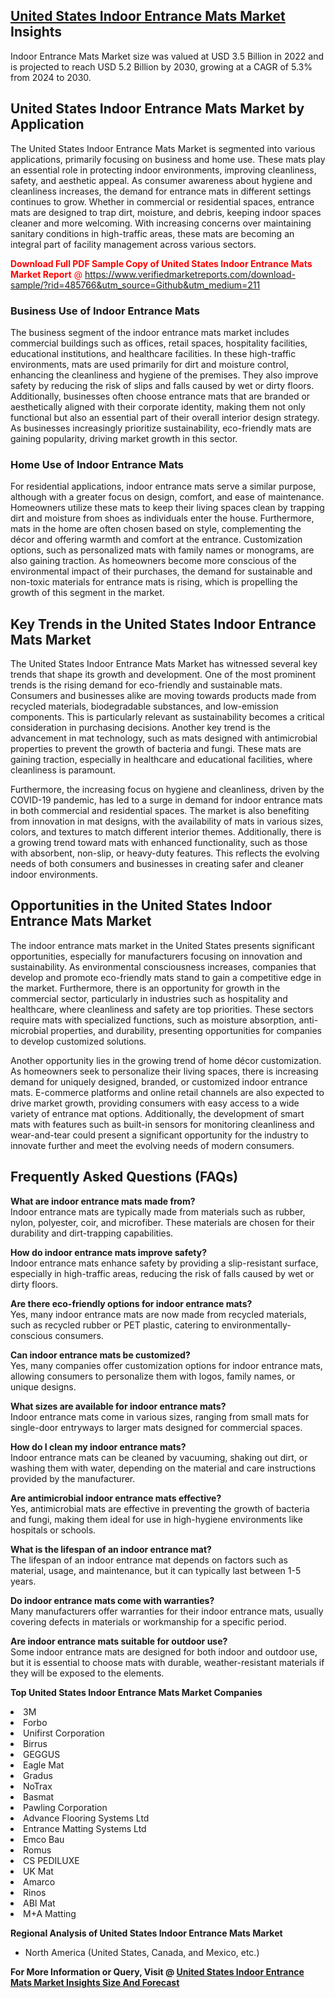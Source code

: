 <h2><a href="https://www.verifiedmarketreports.com/download-sample/?rid=485766&amp;utm_source=Github&amp;utm_medium=211" target="_blank">United States Indoor Entrance Mats Market</a> Insights</h2><p>Indoor Entrance Mats Market size was valued at USD 3.5 Billion in 2022 and is projected to reach USD 5.2 Billion by 2030, growing at a CAGR of 5.3% from 2024 to 2030.</p><p><h2>United States Indoor Entrance Mats Market by Application</h2><p>The United States Indoor Entrance Mats Market is segmented into various applications, primarily focusing on business and home use. These mats play an essential role in protecting indoor environments, improving cleanliness, safety, and aesthetic appeal. As consumer awareness about hygiene and cleanliness increases, the demand for entrance mats in different settings continues to grow. Whether in commercial or residential spaces, entrance mats are designed to trap dirt, moisture, and debris, keeping indoor spaces cleaner and more welcoming. With increasing concerns over maintaining sanitary conditions in high-traffic areas, these mats are becoming an integral part of facility management across various sectors.</p><p><p><span class=""><span style="color: #ff0000;"><strong>Download Full PDF Sample Copy of United States Indoor Entrance Mats Market Report</strong> @ </span><a href="https://www.verifiedmarketreports.com/download-sample/?rid=485766&amp;utm_source=Github&amp;utm_medium=211" target="_blank">https://www.verifiedmarketreports.com/download-sample/?rid=485766&amp;utm_source=Github&amp;utm_medium=211</a></span></p></p><h3>Business Use of Indoor Entrance Mats</h3><p>The business segment of the indoor entrance mats market includes commercial buildings such as offices, retail spaces, hospitality facilities, educational institutions, and healthcare facilities. In these high-traffic environments, mats are used primarily for dirt and moisture control, enhancing the cleanliness and hygiene of the premises. They also improve safety by reducing the risk of slips and falls caused by wet or dirty floors. Additionally, businesses often choose entrance mats that are branded or aesthetically aligned with their corporate identity, making them not only functional but also an essential part of their overall interior design strategy. As businesses increasingly prioritize sustainability, eco-friendly mats are gaining popularity, driving market growth in this sector.</p><h3>Home Use of Indoor Entrance Mats</h3><p>For residential applications, indoor entrance mats serve a similar purpose, although with a greater focus on design, comfort, and ease of maintenance. Homeowners utilize these mats to keep their living spaces clean by trapping dirt and moisture from shoes as individuals enter the house. Furthermore, mats in the home are often chosen based on style, complementing the décor and offering warmth and comfort at the entrance. Customization options, such as personalized mats with family names or monograms, are also gaining traction. As homeowners become more conscious of the environmental impact of their purchases, the demand for sustainable and non-toxic materials for entrance mats is rising, which is propelling the growth of this segment in the market.</p><h2>Key Trends in the United States Indoor Entrance Mats Market</h2><p>The United States Indoor Entrance Mats Market has witnessed several key trends that shape its growth and development. One of the most prominent trends is the rising demand for eco-friendly and sustainable mats. Consumers and businesses alike are moving towards products made from recycled materials, biodegradable substances, and low-emission components. This is particularly relevant as sustainability becomes a critical consideration in purchasing decisions. Another key trend is the advancement in mat technology, such as mats designed with antimicrobial properties to prevent the growth of bacteria and fungi. These mats are gaining traction, especially in healthcare and educational facilities, where cleanliness is paramount.</p><p>Furthermore, the increasing focus on hygiene and cleanliness, driven by the COVID-19 pandemic, has led to a surge in demand for indoor entrance mats in both commercial and residential spaces. The market is also benefiting from innovation in mat designs, with the availability of mats in various sizes, colors, and textures to match different interior themes. Additionally, there is a growing trend toward mats with enhanced functionality, such as those with absorbent, non-slip, or heavy-duty features. This reflects the evolving needs of both consumers and businesses in creating safer and cleaner indoor environments.</p><h2>Opportunities in the United States Indoor Entrance Mats Market</h2><p>The indoor entrance mats market in the United States presents significant opportunities, especially for manufacturers focusing on innovation and sustainability. As environmental consciousness increases, companies that develop and promote eco-friendly mats stand to gain a competitive edge in the market. Furthermore, there is an opportunity for growth in the commercial sector, particularly in industries such as hospitality and healthcare, where cleanliness and safety are top priorities. These sectors require mats with specialized functions, such as moisture absorption, anti-microbial properties, and durability, presenting opportunities for companies to develop customized solutions.</p><p>Another opportunity lies in the growing trend of home décor customization. As homeowners seek to personalize their living spaces, there is increasing demand for uniquely designed, branded, or customized indoor entrance mats. E-commerce platforms and online retail channels are also expected to drive market growth, providing consumers with easy access to a wide variety of entrance mat options. Additionally, the development of smart mats with features such as built-in sensors for monitoring cleanliness and wear-and-tear could present a significant opportunity for the industry to innovate further and meet the evolving needs of modern consumers.</p><h2>Frequently Asked Questions (FAQs)</h2><p><b>What are indoor entrance mats made from?</b><br>Indoor entrance mats are typically made from materials such as rubber, nylon, polyester, coir, and microfiber. These materials are chosen for their durability and dirt-trapping capabilities.</p><p><b>How do indoor entrance mats improve safety?</b><br>Indoor entrance mats enhance safety by providing a slip-resistant surface, especially in high-traffic areas, reducing the risk of falls caused by wet or dirty floors.</p><p><b>Are there eco-friendly options for indoor entrance mats?</b><br>Yes, many indoor entrance mats are now made from recycled materials, such as recycled rubber or PET plastic, catering to environmentally-conscious consumers.</p><p><b>Can indoor entrance mats be customized?</b><br>Yes, many companies offer customization options for indoor entrance mats, allowing consumers to personalize them with logos, family names, or unique designs.</p><p><b>What sizes are available for indoor entrance mats?</b><br>Indoor entrance mats come in various sizes, ranging from small mats for single-door entryways to larger mats designed for commercial spaces.</p><p><b>How do I clean my indoor entrance mats?</b><br>Indoor entrance mats can be cleaned by vacuuming, shaking out dirt, or washing them with water, depending on the material and care instructions provided by the manufacturer.</p><p><b>Are antimicrobial indoor entrance mats effective?</b><br>Yes, antimicrobial mats are effective in preventing the growth of bacteria and fungi, making them ideal for use in high-hygiene environments like hospitals or schools.</p><p><b>What is the lifespan of an indoor entrance mat?</b><br>The lifespan of an indoor entrance mat depends on factors such as material, usage, and maintenance, but it can typically last between 1-5 years.</p><p><b>Do indoor entrance mats come with warranties?</b><br>Many manufacturers offer warranties for their indoor entrance mats, usually covering defects in materials or workmanship for a specific period.</p><p><b>Are indoor entrance mats suitable for outdoor use?</b><br>Some indoor entrance mats are designed for both indoor and outdoor use, but it is essential to choose mats with durable, weather-resistant materials if they will be exposed to the elements.</p></p><p><strong>Top United States Indoor Entrance Mats Market Companies</strong></p><div data-test-id=""><p><li>3M</li><li> Forbo</li><li> Unifirst Corporation</li><li> Birrus</li><li> GEGGUS</li><li> Eagle Mat</li><li> Gradus</li><li> NoTrax</li><li> Basmat</li><li> Pawling Corporation</li><li> Advance Flooring Systems Ltd</li><li> Entrance Matting Systems Ltd</li><li> Emco Bau</li><li> Romus</li><li> CS PEDILUXE</li><li> UK Mat</li><li> Amarco</li><li> Rinos</li><li> ABI Mat</li><li> M+A Matting</li></p><div><strong>Regional Analysis of&nbsp;United States Indoor Entrance Mats Market</strong></div><ul><li dir="ltr"><p dir="ltr">North America&nbsp;(United States, Canada, and Mexico, etc.)</p></li></ul><p><strong>For More Information or Query, Visit @&nbsp;</strong><strong><a href="https://www.verifiedmarketreports.com/product/indoor-entrance-mats-market/?utm_source=Github&amp;utm_medium=211" target="_blank">United States Indoor Entrance Mats Market Insights Size And Forecast</a></strong></p></div>
